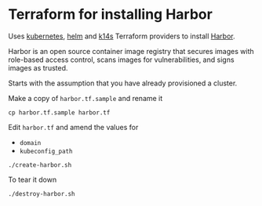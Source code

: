 # Terraform for installing Harbor

Uses [kubernetes](https://www.terraform.io/docs/providers/kubernetes/index.html), [helm](https://www.terraform.io/docs/providers/helm/index.html) and [k14s](https://github.com/k14s/terraform-provider-k14s) Terraform providers to install [Harbor](https://goharbor.io).

Harbor is an open source container image registry that secures images with role-based access control, scans images for vulnerabilities, and signs images as trusted.

Starts with the assumption that you have already provisioned a cluster.

Make a copy of `harbor.tf.sample` and rename it

```
cp harbor.tf.sample harbor.tf
```

Edit `harbor.tf` and amend the values for

* `domain`
* `kubeconfig_path`

```
./create-harbor.sh
```

To tear it down

```
./destroy-harbor.sh
```
